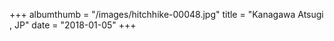 +++
albumthumb = "/images/hitchhike-00048.jpg"
title = "Kanagawa Atsugi , JP"
date = "2018-01-05"
+++
